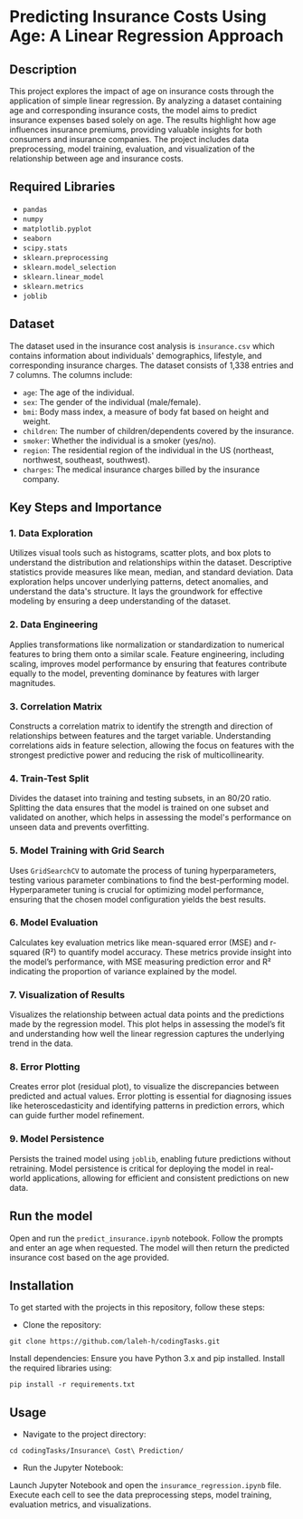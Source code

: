 # Predicting Insurance Costs Using Age: A Linear Regression Approach

## Description
This project explores the impact of age on insurance costs through the application of simple linear regression. By analyzing a dataset containing age and corresponding insurance costs, the model aims to predict insurance expenses based solely on age. The results highlight how age influences insurance premiums, providing valuable insights for both consumers and insurance companies. The project includes data preprocessing, model training, evaluation, and visualization of the relationship between age and insurance costs.

## Required Libraries
- `pandas`
- `numpy`
- `matplotlib.pyplot`
- `seaborn`
- `scipy.stats`
- `sklearn.preprocessing`
- `sklearn.model_selection`
- `sklearn.linear_model`
- `sklearn.metrics`
- `joblib`

## Dataset
The dataset used in the insurance cost analysis is `insurance.csv` which contains information about individuals' demographics, lifestyle, and corresponding insurance charges. The dataset consists of 1,338 entries and 7 columns. The columns include:

- `age`: The age of the individual.
- `sex`: The gender of the individual (male/female).
- `bmi`: Body mass index, a measure of body fat based on height and weight.
- `children`: The number of children/dependents covered by the insurance.
- `smoker`: Whether the individual is a smoker (yes/no).
- `region`: The residential region of the individual in the US (northeast, northwest, southeast, southwest).
- `charges`: The medical insurance charges billed by the insurance company.

## Key Steps and Importance

### 1. Data Exploration
Utilizes visual tools such as histograms, scatter plots, and box plots to understand the distribution and relationships within the dataset. Descriptive statistics provide measures like mean, median, and standard deviation. Data exploration helps uncover underlying patterns, detect anomalies, and understand the data's structure. It lays the groundwork for effective modeling by ensuring a deep understanding of the dataset.

### 2. Data Engineering
Applies transformations like normalization or standardization to numerical features to bring them onto a similar scale. Feature engineering, including scaling, improves model performance by ensuring that features contribute equally to the model, preventing dominance by features with larger magnitudes.

### 3. Correlation Matrix
Constructs a correlation matrix to identify the strength and direction of relationships between features and the target variable. Understanding correlations aids in feature selection, allowing the focus on features with the strongest predictive power and reducing the risk of multicollinearity.

### 4. Train-Test Split
Divides the dataset into training and testing subsets, in an 80/20 ratio. Splitting the data ensures that the model is trained on one subset and validated on another, which helps in assessing the model's performance on unseen data and prevents overfitting.

### 5. Model Training with Grid Search
Uses `GridSearchCV` to automate the process of tuning hyperparameters, testing various parameter combinations to find the best-performing model. Hyperparameter tuning is crucial for optimizing model performance, ensuring that the chosen model configuration yields the best results.

### 6. Model Evaluation
Calculates key evaluation metrics like mean-squared error (MSE) and r-squared (R²) to quantify model accuracy. These metrics provide insight into the model’s performance, with MSE measuring prediction error and R² indicating the proportion of variance explained by the model.

### 7. Visualization of Results
Visualizes the relationship between actual data points and the predictions made by the regression model. This plot helps in assessing the model’s fit and understanding how well the linear regression captures the underlying trend in the data.

### 8. Error Plotting
Creates error plot (residual plot), to visualize the discrepancies between predicted and actual values. Error plotting is essential for diagnosing issues like heteroscedasticity and identifying patterns in prediction errors, which can guide further model refinement.

### 9. Model Persistence
Persists the trained model using `joblib`, enabling future predictions without retraining.  Model persistence is critical for deploying the model in real-world applications, allowing for efficient and consistent predictions on new data.

## Run the model
Open and run the `predict_insurance.ipynb` notebook. Follow the prompts and enter an age when requested. The model will then return the predicted insurance cost based on the age provided.

## Installation
To get started with the projects in this repository, follow these steps:

- Clone the repository:
```
git clone https://github.com/laleh-h/codingTasks.git
```

Install dependencies:
Ensure you have Python 3.x and pip installed. Install the required libraries using:

```
pip install -r requirements.txt
```

## Usage
- Navigate to the project directory:
```
cd codingTasks/Insurance\ Cost\ Prediction/
```

- Run the Jupyter Notebook:

Launch Jupyter Notebook and open the `insuramce_regression.ipynb` file. Execute each cell to see the data preprocessing steps, model training, evaluation metrics, and visualizations.